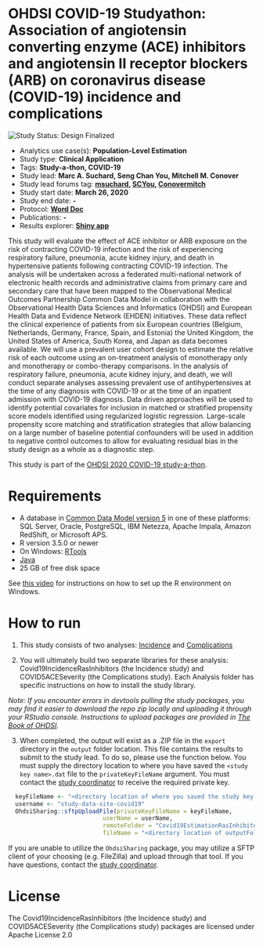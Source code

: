 OHDSI COVID-19 Studyathon: Association of angiotensin converting enzyme (ACE) inhibitors and angiotensin II receptor blockers (ARB) on coronavirus disease (COVID-19) incidence and complications
==============================

<img src="https://img.shields.io/badge/Study%20Status-Design%20Finalized-brightgreen.svg" alt="Study Status: Design Finalized"> 

- Analytics use case(s): **Population-Level Estimation**
- Study type: **Clinical Application**
- Tags: **Study-a-thon, COVID-19**
- Study lead: **Marc A. Suchard, Seng Chan You, Mitchell M. Conover**
- Study lead forums tag: **[msuchard](https://forums.ohdsi.org/u/msuchard),  [SCYou](https://forums.ohdsi.org/u/scyou/), [Conovermitch](https://forums.ohdsi.org/u/Conovermitch)**
- Study start date: **March 26, 2020**
- Study end date: **-**
- Protocol: **[Word Doc](https://github.com/ohdsi-studies/Covid19EstimationRasInhibitors/blob/master/Documents/COVID19_ACE_ARB_Protocol_Version_1_0.docx)**
- Publications: **-**
- Results explorer: **[Shiny app](https://data.ohdsi.org/Covid19EstimationAceInhibitors/)**

This study will evaluate the effect of ACE inhibitor or ARB exposure on the risk of contracting COVID-19 infection and the risk of experiencing respiratory failure, pneumonia, acute kidney injury, and death in hypertensive patients following contracting COVID-19 infection.  The analysis will be undertaken across a federated multi-national network of electronic health records and administrative claims from primary care and secondary care that have been mapped to the Observational Medical Outcomes Partnership Common Data Model in collaboration with the Observational Health Data Sciences and Informatics (OHDSI) and European Health Data and Evidence Network (EHDEN) initiatives.  These data reflect the clinical experience of patients from six European countries (Belgium, Netherlands, Germany, France, Spain, and Estonia) the United Kingdom, the United States of America, South Korea, and Japan as data becomes available.  We will use a prevalent user cohort design to estimate the relative risk of each outcome using an on-treatment analysis of monotherapy only and monotherapy or combo-therapy comparisons.  In the analysis of respiratory failure, pneumonia, acute kidney injury, and death, we will conduct separate analyses assessing prevalent use of antihypertensives at the time of any diagnosis with COVID-19 or at the time of an inpatient admission with COVID-19 diagnosis. Data driven approaches will be used to identify potential covariates for inclusion in matched or stratified propensity score models identified using regularized logistic regression. Large-scale propensity score matching and stratification strategies that allow balancing on a large number of baseline potential confounders will be used in addition to negative control outcomes to allow for evaluating residual bias in the study design as a whole as a diagnostic step.

This study is part of the [OHDSI 2020 COVID-19 study-a-thon](https://www.ohdsi.org/covid-19-updates/).

Requirements
============

- A database in [Common Data Model version 5](https://github.com/OHDSI/CommonDataModel) in one of these platforms: SQL Server, Oracle, PostgreSQL, IBM Netezza, Apache Impala, Amazon RedShift, or Microsoft APS.
- R version 3.5.0 or newer
- On Windows: [RTools](http://cran.r-project.org/bin/windows/Rtools/)
- [Java](http://java.com)
- 25 GB of free disk space

See [this video](https://youtu.be/K9_0s2Rchbo) for instructions on how to set up the R environment on Windows.

How to run
==========
1. This study consists of two analyses: [Incidence](https://github.com/ohdsi-studies/Covid19EstimationRasInhibitors/tree/master/Covid19IncidenceRasInhibitors) and [Complications](https://github.com/ohdsi-studies/Covid19EstimationRasInhibitors/tree/master/Covid19ComplicationsRasInhibitors)

2. You will ultimately build two separate libraries for these analysis: Covid19IncidenceRasInhibitors (the Incidence study) and COVID5ACESeverity (the Complications study). Each Analysis folder has specific instructions on how to install the study library.
 
 *Note: If you encounter errors in devtools pulling the study packages, you may find it easier to download the repo zip locally and uploading it through your RStudio console. Instructions to upload packages are provided in [The Book of OHDSI](https://ohdsi.github.io/TheBookOfOhdsi/PopulationLevelEstimation.html#running-the-study-package).*

3. When completed, the output will exist as a .ZIP file in the `export` directory in the `output` folder location. This file contains the results to submit to the study lead. To do so, please use the function below.  You must supply the directory location to where you have saved the `<study key name>.dat` file to the `privateKeyFileName` argument. You must contact the [study coordinator](mailto:kristin.kostka@iqvia.com) to receive the required private key.

  ```r
	keyFileName <- "<directory location of where you saved the study key name.dat>"
	username <- "study-data-site-covid19"
	OhdsiSharing::sftpUploadFile(privateKeyFileName = keyFileName,
                             userName = userName,
                             remoteFolder = "Covid19EstimationRasInhibitors",
                             fileName = "<directory location of outputFolder/export>")
  ```
  
  If you are unable to utilize the `OhdsiSharing` package, you may utilize a SFTP client of your choosing (e.g. FileZilla) and upload through that tool. If you have questions, contact the [study coordinator](mailto:kristin.kostka@iqvia.com).
  
License
=======
The Covid19IncidenceRasInhibitors (the Incidence study) and COVID5ACESeverity (the Complications study) packages are licensed under Apache License 2.0
